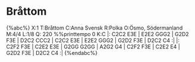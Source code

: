 # Bråttom

{%abc%}
X:1
T:Bråttom
C:Anna Svensk
R:Polka
O:Ösmo, Södermanland
M:4/4
L:1/8
Q: 220
%%printtempo 0
K:C
|: C2C2 E3E | E2E2 GGG2 | G2D2 F3E  | D2C2 CCC2 | C2C2 E3E | E2E2 GGG2 | G2D2 F3E | D2C2 C4 :|
|: C2F2 F3E | C2E2 E3E  | G2GG G2GG | A2G2 G4   | C2F2 F3E | C2E2 E4   | G2D2 F3E | D2C2 C4 :|
{%endabc%}
